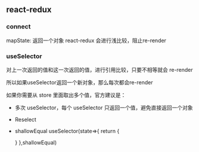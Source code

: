 ## react-redux

### connect
mapState: 返回一个对象 react-redux 会进行浅比较，阻止re-render

### useSelector
对上一次返回的值和这一次返回的值，进行引用比较，只要不相等就会 re-render

所以如果useSelector返回一个新对象，那么每次都会re-render

如果你需要从 store 里面取出多个值，官方建议是：
- 多次 useSelector，每个 useSelector 只返回一个值，避免直接返回一个对象
- Reselect
- shallowEqual
useSelector(state=>{
    return {

    }
},shallowEqual)


